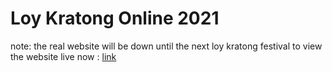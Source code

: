 # Loy Kratong Online 2021

note: the real website will be down until the next loy kratong festival
to view the website live now : [link](https://loy-kratong.vercel.app)

